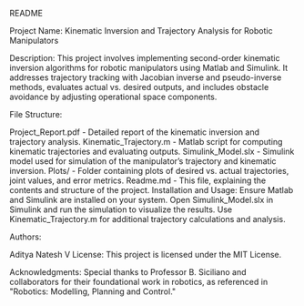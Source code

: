 README

Project Name: Kinematic Inversion and Trajectory Analysis for Robotic Manipulators

Description:
This project involves implementing second-order kinematic inversion algorithms for robotic manipulators using Matlab and Simulink. It addresses trajectory tracking with Jacobian inverse and pseudo-inverse methods, evaluates actual vs. desired outputs, and includes obstacle avoidance by adjusting operational space components.

File Structure:

Project_Report.pdf - Detailed report of the kinematic inversion and trajectory analysis.
Kinematic_Trajectory.m - Matlab script for computing kinematic trajectories and evaluating outputs.
Simulink_Model.slx - Simulink model used for simulation of the manipulator’s trajectory and kinematic inversion.
Plots/ - Folder containing plots of desired vs. actual trajectories, joint values, and error metrics.
Readme.md - This file, explaining the contents and structure of the project.
Installation and Usage:
Ensure Matlab and Simulink are installed on your system. Open Simulink_Model.slx in Simulink and run the simulation to visualize the results. Use Kinematic_Trajectory.m for additional trajectory calculations and analysis.

Authors:

Aditya Natesh V
License:
This project is licensed under the MIT License.

Acknowledgments:
Special thanks to Professor B. Siciliano and collaborators for their foundational work in robotics, as referenced in "Robotics: Modelling, Planning and Control."
